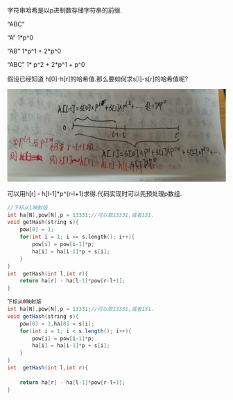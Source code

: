 字符串哈希是以p进制数存储字符串的前缀.

“ABC” 

“A” 1*p^0

“AB” 1\*p^1 + 2*p^0

“ABC” 1* p^2 + 2*p^1 + p^0

假设已经知道 h[0]-h[r]的哈希值.那么要如何求s[l]-s[r]的哈希值呢?

![image-20240821174356355](字符串哈希.assets/image-20240821174356355.png)

可以用h[r] - h[l-1]*p^(r-l+1)求得.代码实现时可以先预处理p数组.

```c++
//下标从1映射版
int ha[N],pow[N],p = 13331;//可以取13331,或者131.
void getHash(string s){
    pow[0] = 1;
    for(int i = 1; i <= s.length(); i++){
        pow[i] = pow[i-1]*p;
        ha[i] = ha[i-1]*p + s[i];
    }
}
int  getHash(int l,int r){
    return ha[r] - ha[l-1]*pow[r-l+1];
}

```

```java
下标从0映射版
int ha[N],pow[N],p = 13331;//可以取13331,或者131.
void getHash(string s){
    pow[0] = 1,ha[0] = s[i];
    for(int i = 1; i < s.length(); i++){
        pow[i] = pow[i-1]*p;
        ha[i] = ha[i-1]*p + s[i];
    }
}
int  getHash(int l,int r){
    
    return ha[r] - ha[l-1]*pow[r-l+1];
}
```

